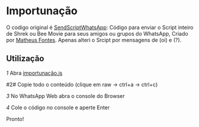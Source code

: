 # Importunação
O codigo original é [SendScriptWhatsApp](https://github.com/Matt-Fontes/SendScriptWhatsApp): Código para enviar o Script inteiro de Shrek ou Bee Movie para seus amigos ou grupos do WhatsApp, Criado por [Matheus Fontes](https://github.com/Matt-Fontes). Apenas alteri o Srcipt por mensagens de (oi) e (?).

## Utilização

*1* Abra [importunação.js](https://github.com/ribeial/importunacao/blob/main/importuna%C3%A7%C3%A3o.js)

#2# Copie todo o conteúdo (clique em raw -> ctrl+a -> ctrl+c)

*3* No WhatsApp Web abra o console do Browser

*4* Cole o código no console e aperte Enter

Pronto!

